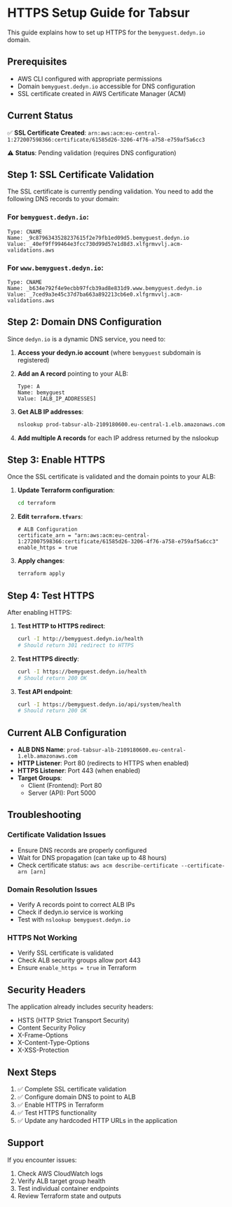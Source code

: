 # HTTPS Setup Guide for Tabsur

This guide explains how to set up HTTPS for the `bemyguest.dedyn.io` domain.

## Prerequisites

- AWS CLI configured with appropriate permissions
- Domain `bemyguest.dedyn.io` accessible for DNS configuration
- SSL certificate created in AWS Certificate Manager (ACM)

## Current Status

✅ **SSL Certificate Created**: `arn:aws:acm:eu-central-1:272007598366:certificate/61585d26-3206-4f76-a758-e759af5a6cc3`

⚠️ **Status**: Pending validation (requires DNS configuration)

## Step 1: SSL Certificate Validation

The SSL certificate is currently pending validation. You need to add the following DNS records to your domain:

### For `bemyguest.dedyn.io`:
```
Type: CNAME
Name: _9c8796343528237615f2e79fb1ed09d5.bemyguest.dedyn.io
Value: _40ef9ff99464e3fcc730d99d57e1d8d3.xlfgrmvvlj.acm-validations.aws
```

### For `www.bemyguest.dedyn.io`:
```
Type: CNAME
Name: _b634e792f4e9ecbb97fcb39ad8e831d9.www.bemyguest.dedyn.io
Value: _7ced9a3e45c37d7ba663a892213cb6e0.xlfgrmvvlj.acm-validations.aws
```

## Step 2: Domain DNS Configuration

Since `dedyn.io` is a dynamic DNS service, you need to:

1. **Access your dedyn.io account** (where `bemyguest` subdomain is registered)
2. **Add an A record** pointing to your ALB:
   ```
   Type: A
   Name: bemyguest
   Value: [ALB_IP_ADDRESSES]
   ```

3. **Get ALB IP addresses**:
   ```bash
   nslookup prod-tabsur-alb-2109180600.eu-central-1.elb.amazonaws.com
   ```

4. **Add multiple A records** for each IP address returned by the nslookup

## Step 3: Enable HTTPS

Once the SSL certificate is validated and the domain points to your ALB:

1. **Update Terraform configuration**:
   ```bash
   cd terraform
   ```

2. **Edit `terraform.tfvars`**:
   ```hcl
   # ALB Configuration
   certificate_arn = "arn:aws:acm:eu-central-1:272007598366:certificate/61585d26-3206-4f76-a758-e759af5a6cc3"
   enable_https = true
   ```

3. **Apply changes**:
   ```bash
   terraform apply
   ```

## Step 4: Test HTTPS

After enabling HTTPS:

1. **Test HTTP to HTTPS redirect**:
   ```bash
   curl -I http://bemyguest.dedyn.io/health
   # Should return 301 redirect to HTTPS
   ```

2. **Test HTTPS directly**:
   ```bash
   curl -I https://bemyguest.dedyn.io/health
   # Should return 200 OK
   ```

3. **Test API endpoint**:
   ```bash
   curl -I https://bemyguest.dedyn.io/api/system/health
   # Should return 200 OK
   ```

## Current ALB Configuration

- **ALB DNS Name**: `prod-tabsur-alb-2109180600.eu-central-1.elb.amazonaws.com`
- **HTTP Listener**: Port 80 (redirects to HTTPS when enabled)
- **HTTPS Listener**: Port 443 (when enabled)
- **Target Groups**: 
  - Client (Frontend): Port 80
  - Server (API): Port 5000

## Troubleshooting

### Certificate Validation Issues
- Ensure DNS records are properly configured
- Wait for DNS propagation (can take up to 48 hours)
- Check certificate status: `aws acm describe-certificate --certificate-arn [arn]`

### Domain Resolution Issues
- Verify A records point to correct ALB IPs
- Check if dedyn.io service is working
- Test with `nslookup bemyguest.dedyn.io`

### HTTPS Not Working
- Verify SSL certificate is validated
- Check ALB security groups allow port 443
- Ensure `enable_https = true` in Terraform

## Security Headers

The application already includes security headers:
- HSTS (HTTP Strict Transport Security)
- Content Security Policy
- X-Frame-Options
- X-Content-Type-Options
- X-XSS-Protection

## Next Steps

1. ✅ Complete SSL certificate validation
2. ✅ Configure domain DNS to point to ALB
3. ✅ Enable HTTPS in Terraform
4. ✅ Test HTTPS functionality
5. ✅ Update any hardcoded HTTP URLs in the application

## Support

If you encounter issues:
1. Check AWS CloudWatch logs
2. Verify ALB target group health
3. Test individual container endpoints
4. Review Terraform state and outputs
